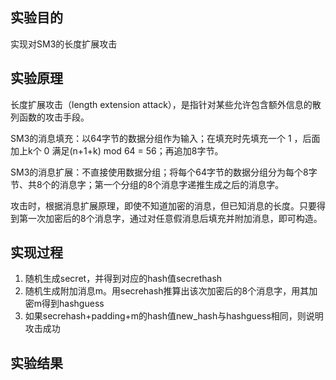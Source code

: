 ## 实验目的

实现对SM3的长度扩展攻击

## 实验原理

长度扩展攻击（length extension attack），是指针对某些允许包含额外信息的散列函数的攻击手段。

SM3的消息填充：以64字节的数据分组作为输入；在填充时先填充一个 1 ，后面加上k个 0 满足(n+1+k) mod 64 = 56；再追加8字节。

SM3的消息扩展：不直接使用数据分组；将每个64字节的数据分组分为每个8字节、共8个的消息字；第一个分组的8个消息字递推生成之后的消息字。

攻击时，根据消息扩展原理，即使不知道加密的消息，但已知消息的长度。只要得到第一次加密后的8个消息字，通过对任意假消息后填充并附加消息，即可构造。

## 实现过程

1. 随机生成secret，并得到对应的hash值secrethash
2. 随机生成附加消息m。用secrehash推算出该次加密后的8个消息字，用其加密m得到hashguess
3. 如果secrehash+padding+m的hash值new_hash与hashguess相同，则说明攻击成功

## 实验结果




